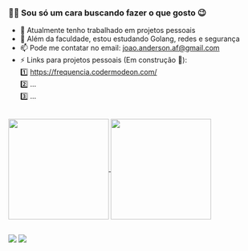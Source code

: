 ### 🙋‍♂️ Sou só um cara buscando fazer o que gosto 😉

- 🔭 Atualmente tenho trabalhado em projetos pessoais
- 🌱 Além da faculdade, estou estudando Golang, redes e segurança
- 📫 Pode me contatar no email: joao.anderson.af@gmail.com
- ⚡ Links para projetos pessoais (Em construção 🚧):
<br><a>1️⃣ https://frequencia.codermodeon.com/</a>
<br><a>2️⃣ ...</a>
<br><a>3️⃣ ...</a>
<br>
<a href="https://github.com/joaoAaf">
  <img height=200 align="center" src="https://github-readme-stats.vercel.app/api?username=joaoaaf&show_icons=true&theme=transparent" />
</a>
<a href="https://github.com/joaoAaf">
  <img height=200 align="center" src="https://github-readme-stats.vercel.app/api/top-langs/?username=joaoaaf&hide=html,css&show_icons=true&theme=transparent&langs_count=4&layout=donut" />
</a>

##

<div> 
  <a href = "mailto:joao.anderson.af@gmail.com"><img src="https://img.shields.io/badge/Gmail-D14836?style=for-the-badge&logo=gmail&logoColor=white" target="_blank"></a>
  <a href="https://www.linkedin.com/in/jo%C3%A3o-anderson-33366057" target="_blank"><img src="https://img.shields.io/badge/-LinkedIn-%230077B5?style=for-the-badge&logo=linkedin&logoColor=white" target="_blank"></a>   
</div>
